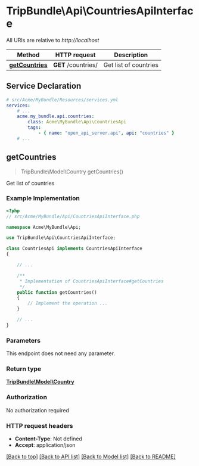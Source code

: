 # TripBundle\Api\CountriesApiInterface

All URIs are relative to *http://localhost*

Method | HTTP request | Description
------------- | ------------- | -------------
[**getCountries**](CountriesApiInterface.md#getCountries) | **GET** /countries/ | Get list of countries


## Service Declaration
```yaml
# src/Acme/MyBundle/Resources/services.yml
services:
    # ...
    acme.my_bundle.api.countries:
        class: Acme\MyBundle\Api\CountriesApi
        tags:
            - { name: "open_api_server.api", api: "countries" }
    # ...
```

## **getCountries**
> TripBundle\Model\Country getCountries()

Get list of countries

### Example Implementation
```php
<?php
// src/Acme/MyBundle/Api/CountriesApiInterface.php

namespace Acme\MyBundle\Api;

use TripBundle\Api\CountriesApiInterface;

class CountriesApi implements CountriesApiInterface
{

    // ...

    /**
     * Implementation of CountriesApiInterface#getCountries
     */
    public function getCountries()
    {
        // Implement the operation ...
    }

    // ...
}
```

### Parameters
This endpoint does not need any parameter.

### Return type

[**TripBundle\Model\Country**](../Model/Country.md)

### Authorization

No authorization required

### HTTP request headers

 - **Content-Type**: Not defined
 - **Accept**: application/json

[[Back to top]](#) [[Back to API list]](../../README.md#documentation-for-api-endpoints) [[Back to Model list]](../../README.md#documentation-for-models) [[Back to README]](../../README.md)

